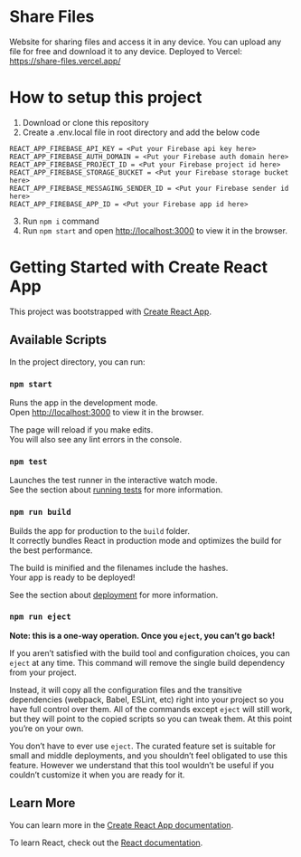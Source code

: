 # Share Files

Website for sharing files and access it in any device. You can upload any file for free and download it to any device.
Deployed to Vercel: https://share-files.vercel.app/

# How to setup this project

1. Download or clone this repository
2. Create a .env.local file in root directory and add the below code

```
REACT_APP_FIREBASE_API_KEY = <Put your Firebase api key here>
REACT_APP_FIREBASE_AUTH_DOMAIN = <Put your Firebase auth domain here>
REACT_APP_FIREBASE_PROJECT_ID = <Put your Firebase project id here>
REACT_APP_FIREBASE_STORAGE_BUCKET = <Put your Firebase storage bucket here>
REACT_APP_FIREBASE_MESSAGING_SENDER_ID = <Put your Firebase sender id here>
REACT_APP_FIREBASE_APP_ID = <Put your Firebase app id here>
```

3. Run `npm i` command
4. Run `npm start` and open [http://localhost:3000](http://localhost:3000) to view it in the browser.

# Getting Started with Create React App

This project was bootstrapped with [Create React App](https://github.com/facebook/create-react-app).

## Available Scripts

In the project directory, you can run:

### `npm start`

Runs the app in the development mode.\
Open [http://localhost:3000](http://localhost:3000) to view it in the browser.

The page will reload if you make edits.\
You will also see any lint errors in the console.

### `npm test`

Launches the test runner in the interactive watch mode.\
See the section about [running tests](https://facebook.github.io/create-react-app/docs/running-tests) for more information.

### `npm run build`

Builds the app for production to the `build` folder.\
It correctly bundles React in production mode and optimizes the build for the best performance.

The build is minified and the filenames include the hashes.\
Your app is ready to be deployed!

See the section about [deployment](https://facebook.github.io/create-react-app/docs/deployment) for more information.

### `npm run eject`

**Note: this is a one-way operation. Once you `eject`, you can’t go back!**

If you aren’t satisfied with the build tool and configuration choices, you can `eject` at any time. This command will remove the single build dependency from your project.

Instead, it will copy all the configuration files and the transitive dependencies (webpack, Babel, ESLint, etc) right into your project so you have full control over them. All of the commands except `eject` will still work, but they will point to the copied scripts so you can tweak them. At this point you’re on your own.

You don’t have to ever use `eject`. The curated feature set is suitable for small and middle deployments, and you shouldn’t feel obligated to use this feature. However we understand that this tool wouldn’t be useful if you couldn’t customize it when you are ready for it.

## Learn More

You can learn more in the [Create React App documentation](https://facebook.github.io/create-react-app/docs/getting-started).

To learn React, check out the [React documentation](https://reactjs.org/).
